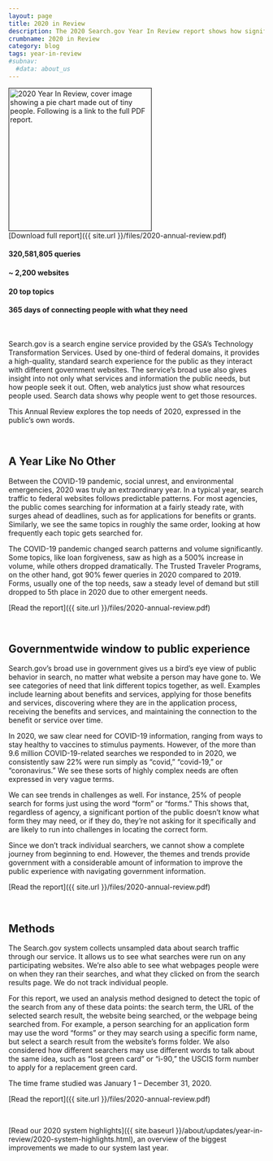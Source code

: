 ```yaml
---
layout: page
title: 2020 in Review
description: The 2020 Search.gov Year In Review report shows how significantly the COVID-19 pandemic affected how the public sought information and services from the government.
crumbname: 2020 in Review
category: blog
tags: year-in-review
#subnav:
  #data: about_us
---
```

<span><a href="{{ site.url }}/files/2020-annual-review.pdf"><img 
  src="{{ site.url }}/assets/img/site/2020-annual-review-cover.png"
  alt="2020 Year In Review, cover image showing a pie chart made out of tiny people. Following is a link to the full PDF report." style="width:280px;border:1px solid #333333;"></a><br />
[Download full report]({{ site.url }}/files/2020-annual-review.pdf)
</span>
<br />
	
#### **320,581,805** queries
#### **~ 2,200** websites
#### **20** top topics
#### **365 days** of connecting people with what they need

<br />

Search.gov is a search engine service provided by the GSA’s Technology Transformation Services. Used by one-third of federal domains, it provides a high-quality, standard search experience for the public as they interact with different government websites. The service’s broad use also gives insight into not only what services and information the public needs, but how people seek it out. Often, web analytics just show what resources people used. Search data shows why people went to get those resources.

This Annual Review explores the top needs of 2020, expressed in the public’s own words.

<br />

## A Year Like No Other

Between the COVID-19 pandemic, social unrest, and environmental emergencies, 2020 was truly an extraordinary year. In a typical year, search traffic to federal websites follows predictable patterns. For most agencies, the public comes searching for information at a fairly steady rate, with surges ahead of deadlines, such as for applications for benefits or grants. Similarly, we see the same topics in roughly the same order, looking at how frequently each topic gets searched for. 

The COVID-19 pandemic changed search patterns and volume significantly. Some topics, like loan forgiveness, saw as high as a 500% increase in volume, while others dropped dramatically. The Trusted Traveler Programs, on the other hand, got 90% fewer queries in 2020 compared to 2019. Forms, usually one of the top needs, saw a steady level of demand but still dropped to 5th place in 2020 due to other emergent needs.

[Read the report]({{ site.url }}/files/2020-annual-review.pdf)

<br />

## Governmentwide window to public experience

Search.gov’s broad use in government gives us a bird’s eye view of public behavior in search, no matter what website a person may have gone to. We see categories of need that link different topics together, as well. Examples include learning about benefits and services, applying for those benefits and services, discovering where they are in the application process, receiving the benefits and services, and maintaining the connection to the benefit or service over time.

In 2020, we saw clear need for COVID-19 information, ranging from ways to stay healthy to vaccines to stimulus payments. However, of the more than 9.6 million COVID-19-related searches we responded to in 2020, we consistently saw 22% were run simply as “covid,” “covid-19,” or “coronavirus.” We see these sorts of highly complex needs are often expressed in very vague terms.

We can see trends in challenges as well. For instance, 25% of people search for forms just using the word “form” or “forms.” This shows that, regardless of agency, a significant portion of the public doesn’t know what form they may need, or if they do, they’re not asking for it specifically and are likely to run into challenges in locating the correct form.

Since we don’t track individual searchers, we cannot show a complete journey from beginning to end. However, the themes and trends provide government with a considerable amount of information to improve the public experience with navigating government information.

[Read the report]({{ site.url }}/files/2020-annual-review.pdf)

<br />

## Methods

The Search.gov system collects unsampled data about search traffic through our service. It allows us to see what searches were run on any participating websites. We’re also able to see what webpages people were on when they ran their searches, and what they clicked on from the search results page. We do not track individual people.

For this report, we used an analysis method designed to detect the topic of the search from any of these data points: the search term, the URL of the selected search result, the website being searched, or the webpage being searched from. For example, a person searching for an application form may use the word “forms” or they may search using a specific form name, but select a search result from the website’s forms folder. We also considered how different searchers may use different words to talk about the same idea, such as “lost green card” or “i-90,” the USCIS form number to apply for a replacement green card.

The time frame studied was January 1 &ndash; December 31, 2020. 

[Read the report]({{ site.url }}/files/2020-annual-review.pdf)

<br />

[Read our 2020 system highlights]({{ site.baseurl }}/about/updates/year-in-review/2020-system-highlights.html), an overview of the biggest improvements we made to our system last year.